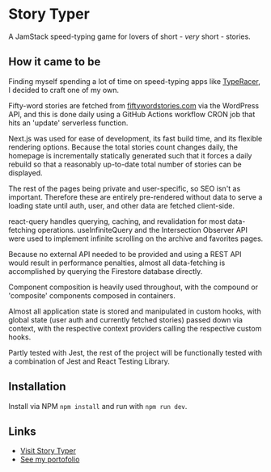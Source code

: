 # Story Typer

A JamStack speed-typing game for lovers of short - _very_ short - stories.

## How it came to be

Finding myself spending a lot of time on speed-typing apps like [TypeRacer](https://play.typeracer.com "TypeRacer" ), I decided to craft one of my own.

Fifty-word stories are fetched from [fiftywordstories.com](http://fiftywordstories.com "Fifty-Word Stories") via the WordPress API, and this is done daily using a GitHub Actions workflow CRON job that hits an 'update' serverless function.

Next.js  was used for ease of development, its fast build time, and its flexible rendering options. Because the total stories count changes daily, the homepage is incrementally statically generated such that it forces a daily rebuild so that a reasonably up-to-date total number of stories can be displayed.

The rest of the pages being private and user-specific, so SEO isn't as important. Therefore these are entirely pre-rendered without data to serve a loading state until auth, user, and other data are fetched client-side.

react-query handles querying, caching, and revalidation for most data-fetching operations. useInfiniteQuery and the Intersection Observer API were used to implement infinite scrolling on the archive and favorites pages.

Because no external API needed to be provided and using a REST API would result in performance penalties, almost all data-fetching is accomplished by querying the Firestore database directly.

Component composition is heavily used throughout, with the compound or 'composite' components composed in containers.

Almost all application state is stored and manipulated in custom hooks, with global state (user auth and currently fetched stories) passed down via context, with the respective context providers calling the respective custom hooks.

Partly tested with Jest, the rest of the project will be functionally tested with a combination of Jest and React Testing Library.

## Installation

Install via NPM `npm install` and run with `npm run dev`.

## Links

- [Visit Story Typer](https://storytyper.stevenwebster.co "Story Typer")
- [See my portofolio](https://stevenwebster.co "Steven Webster")
